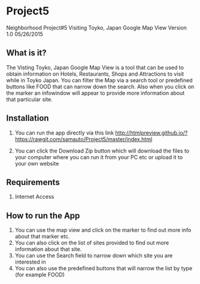 # Project5

Neighborhood 
Project#5 
Visiting Toyko, Japan 
Google Map View 
Version 1.0 
05/26/2015


What is it?
-----------
The Visting Toyko, Japan Google Map View is a tool that can be used to obtain information on Hotels, Restaurants, Shops and Attractions to visit while in Toyko Japan. You can filter the Map via a search tool or predefined buttons like FOOD that can narrow down the search. Also when you click on the marker an infowindow will appear to provide more information about that particular site.


Installation
----------------
1. You can run the app directly via this link
http://htmlpreview.github.io/?https://rawgit.com/samauto/Project5/master/index.html

2. You can click the Download Zip button which will download the files to your computer where you can run it from your PC etc or upload it to your own website


Requirements
------------------
1. Internet Access


How to run the App
------------------
1. You can use the map view and click on the marker to find out more info about that marker etc.
2. You can also click on the list of sites provided to find out more information about that site.
3. You can use the Search field to narrow down which site you are interested in
4. You can also use the predefined buttons that will narrow the list by type (for example FOOD)

